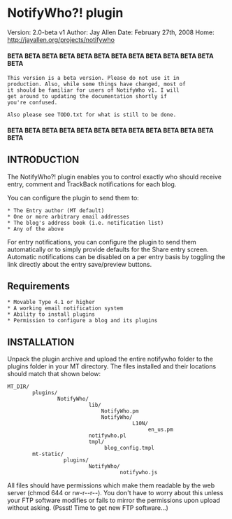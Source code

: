 # NotifyWho?! plugin #
Version:    2.0-beta v1
Author:     Jay Allen
Date:       February 27th, 2008
Home:       http://jayallen.org/projects/notifywho

#### BETA BETA BETA BETA BETA BETA BETA BETA BETA BETA BETA BETA BETA ####

    This version is a beta version. Please do not use it in
    production. Also, while some things have changed, most of
    it should be familiar for users of NotifyWho v1. I will
    get around to updating the documentation shortly if
    you're confused.
    
    Also please see TODO.txt for what is still to be done.

#### BETA BETA BETA BETA BETA BETA BETA BETA BETA BETA BETA BETA BETA ####


## INTRODUCTION ##

The NotifyWho?! plugin enables you to control exactly who should receive
entry, comment and TrackBack notifications for each blog.

You can configure the plugin to send them to:

    * The Entry author (MT default)
    * One or more arbitrary email addresses
    * The blog's address book (i.e. notification list)
    * Any of the above

For entry notifications, you can configure the plugin to send them automatically or to simply provide defaults for the Share entry screen.  Automatic notifications can be disabled on a per entry basis by toggling the link directly about the entry save/preview buttons.

## Requirements ##

    * Movable Type 4.1 or higher
    * A working email notification system
    * Ability to install plugins
    * Permission to configure a blog and its plugins


## INSTALLATION ##

Unpack the plugin archive and upload the entire notifywho folder to the
plugins folder in your MT directory. The files installed and their locations
should match that shown below:

    MT_DIR/
            plugins/
                    NotifyWho/
                              lib/
                                  NotifyWho.pm
                                  NotifyWho/
                                            L10N/
                                                 en_us.pm
                              notifywho.pl
                              tmpl/
                                   blog_config.tmpl
            mt-static/
                      plugins/
                              NotifyWho/
                                        notifywho.js

All files should have permissions which make them readable by the web 
server (chmod 644 or rw-r--r--). You don't have to worry about this unless 
your FTP software modifies or fails to mirror the permissions upon upload 
without asking. (Pssst! Time to get new FTP software...)


